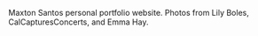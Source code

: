Maxton Santos personal portfolio website.
Photos from Lily Boles, CalCapturesConcerts, and Emma Hay.